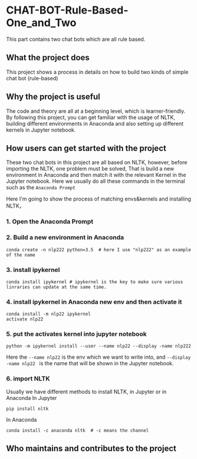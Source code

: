 # CHAT-BOT-Rule-Based-One_and_Two
This part contains two chat bots which are all rule based.

## What the project does
This project shows a process in details on how to build two kinds of simple chat bot (rule-based)

## Why the project is useful
The code and theory are all at a beginning level, which is learner-friendly. By following this project, you can get familiar with
the usage of NLTK, building different environments in Anaconda and also setting up different kernels in Jupyter notebook.

## How users can get started with the project
These two chat bots in this project are all based on NLTK, however, before importing the NLTK, one problem must be solved, That is 
build a new environment in Anaconda and then match it with the relevant Kernel in the Jupyter notebook.
Here we usually do all these commands in the terminal such as the `Anaconda Prompt`

Here I'm going to show the process of matching envs&kernels and installing NLTK，

### 1. Open the Anaconda Prompt 
### 2. Build a new environment in Anaconda
```
conda create -n nlp222 python=3.5  # here I use "nlp222" as an example of the name
```
### 3. install ipykernel
```
conda install ipykernel # ipykernel is the key to make sure various linraries can update at the same time.
```
### 4. install ipykernel in Anaconda new env and then activate it
```
conda install -m nlp22 ipykernel
activate nlp22
```
### 5. put the activates kernel into jupyter notebook
```
python -m ipykernel install --user --name nlp22 --display -name nlp222
```
Here the `--name nlp22` is the env which we want to write into, and `--display -name nlp22 ` is the
name that will be shown in the Jupyter notebook.
### 6. import NLTK
Usually we have different methods to install NLTK, in Jupyter or in Anaconda
In Jupyter
```
pip install nltk
```
In Anaconda
```
conda install -c anaconda nltk  # -c means the channel
```


## Who maintains and contributes to the project
